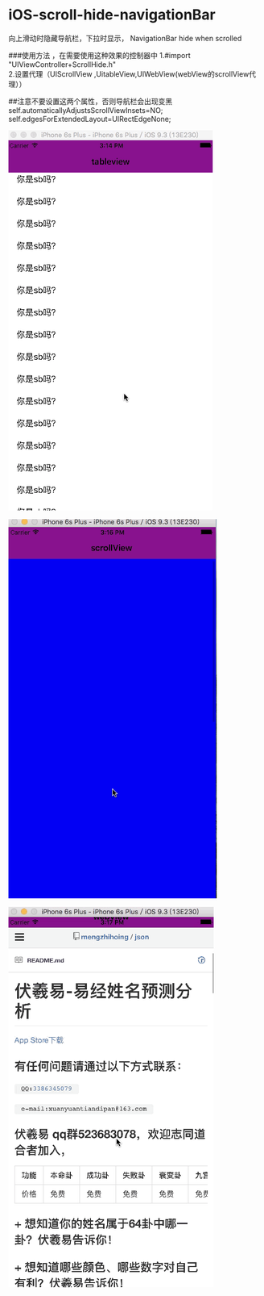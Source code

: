 # iOS-scroll-hide-navigationBar
 向上滑动时隐藏导航栏，下拉时显示， NavigationBar hide when scrolled



###使用方法 ，在需要使用这种效果的控制器中
1.#import "UIViewController+ScrollHide.h"  
2.设置代理（UIScrollView ,UitableView,UIWebView(webView的scrollView代理））


##注意不要设置这两个属性，否则导航栏会出现变黑  
self.automaticallyAdjustsScrollViewInsets=NO;  
self.edgesForExtendedLayout=UIRectEdgeNone;











![image](https://raw.githubusercontent.com/mengzhihoing/iOS-scroll-hide-navigationBar/master/1.gif)

![image](https://raw.githubusercontent.com/mengzhihoing/iOS-scroll-hide-navigationBar/master/2.gif)  

![image](https://raw.githubusercontent.com/mengzhihoing/iOS-scroll-hide-navigationBar/master/3.gif)

